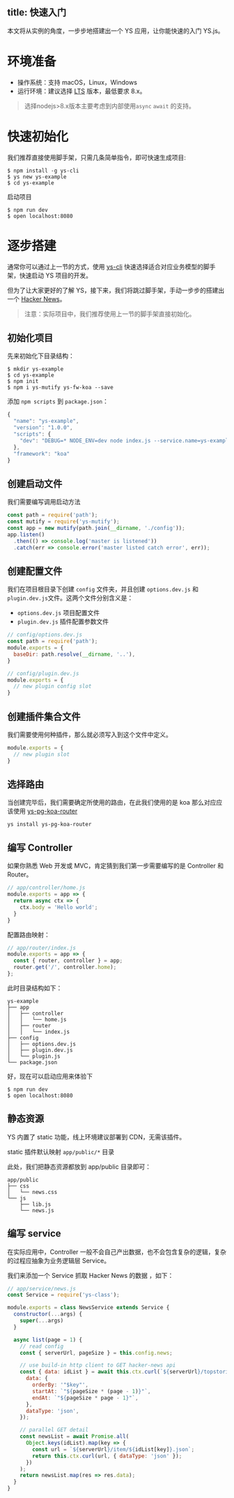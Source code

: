 title: 快速入门
----------
本文将从实例的角度，一步步地搭建出一个 YS 应用，让你能快速的入门 YS.js。

# 环境准备

- 操作系统：支持 macOS，Linux，Windows
- 运行环境：建议选择 [LTS](https://nodejs.org/en/) 版本，最低要求 8.x。

> 选择nodejs>8.x版本主要考虑到内部使用`async` `await` 的支持。

# 快速初始化

我们推荐直接使用脚手架，只需几条简单指令，即可快速生成项目:

```shell
$ npm install -g ys-cli
$ ys new ys-example
$ cd ys-example
```

启动项目

```shell
$ npm run dev
$ open localhost:8080
```

# 逐步搭建

通常你可以通过上一节的方式，使用 [ys-cli](https://github.com/yskit/ys-cli) 快速选择适合对应业务模型的脚手架，快速启动 YS 项目的开发。

但为了让大家更好的了解 YS，接下来，我们将跳过脚手架，手动一步步的搭建出一个 [Hacker News](https://github.com/yskit/ys-example/hackernews)。

> 注意：实际项目中，我们推荐使用上一节的脚手架直接初始化。

## 初始化项目

先来初始化下目录结构：

```shell
$ mkdir ys-example
$ cd ys-example
$ npm init
$ npm i ys-mutify ys-fw-koa --save
```

添加 `npm scripts` 到 `package.json`：

```javascript
{
  "name": "ys-example",
  "version": "1.0.0",
  "scripts": {
    "dev": "DEBUG=* NODE_ENV=dev node index.js --service.name=ys-example --server.port=8080"
  },
  "framework": "koa"
}
```

## 创建启动文件

我们需要编写调用启动方法

```javascript
const path = require('path');
const mutify = require('ys-mutify');
const app = new mutify(path.join(__dirname, './config'));
app.listen()
  .then(() => console.log('master is listened'))
  .catch(err => console.error('master listed catch error', err));
```

## 创建配置文件

我们在项目根目录下创建 `config` 文件夹，并且创建 `options.dev.js` 和 `plugin.dev.js`文件。这两个文件分别含义是：

- `options.dev.js` 项目配置文件
- `plugin.dev.js` 插件配置参数文件

```javascript
// config/options.dev.js
const path = require('path');
module.exports = {
  baseDir: path.resolve(__dirname, '..'),
}
```

```javascript
// config/plugin.dev.js
module.exports = {
  // new plugin config slot
}
```

## 创建插件集合文件

我们需要使用何种插件，那么就必须写入到这个文件中定义。

```javascript
module.exports = {
  // new plugin slot
}
```

## 选择路由

当创建完毕后，我们需要确定所使用的路由，在此我们使用的是 koa 那么对应应该使用 [ys-pg-koa-router](https://github.com/yskit/ys-pg-koa-router)

```shell
ys install ys-pg-koa-router
```

## 编写 Controller

如果你熟悉 Web 开发或 MVC，肯定猜到我们第一步需要编写的是 Controller 和 Router。

```javascript
// app/controller/home.js
module.exports = app => {
  return async ctx => {
    ctx.body = 'Hello world';
  }
}
```

配置路由映射：

```javascript
// app/router/index.js
module.exports = app => {
  const { router, controller } = app;
  router.get('/', controller.home);
};
```

此时目录结构如下：

```
ys-example
├── app
│   ├── controller
│   │   └── home.js
│   ├── router
│   │   └── index.js
├── config
│   ├── options.dev.js
│   ├── plugin.dev.js
│   └── plugin.js
└── package.json
```

好，现在可以启动应用来体验下

```shell
$ npm run dev
$ open localhost:8080
```

## 静态资源

YS 内置了 static 功能，线上环境建议部署到 CDN，无需该插件。

static 插件默认映射 `app/public/*` 目录

此处，我们把静态资源都放到 app/public 目录即可：

```
app/public
├── css
│   └── news.css
└── js
    ├── lib.js
    └── news.js
```

## 编写 service

在实际应用中，Controller 一般不会自己产出数据，也不会包含复杂的逻辑，复杂的过程应抽象为业务逻辑层 Service。

我们来添加一个 Service 抓取 Hacker News 的数据 ，如下：

```javascript
// app/service/news.js
const Service = require('ys-class');

module.exports = class NewsService extends Service {
  constructor(...args) {
    super(...args)
  }

  async list(page = 1) {
    // read config
    const { serverUrl, pageSize } = this.config.news;

    // use build-in http client to GET hacker-news api
    const { data: idList } = await this.ctx.curl(`${serverUrl}/topstories.json`, {
      data: {
        orderBy: '"$key"',
        startAt: `"${pageSize * (page - 1)}"`,
        endAt: `"${pageSize * page - 1}"`,
      },
      dataType: 'json',
    });

    // parallel GET detail
    const newsList = await Promise.all(
      Object.keys(idList).map(key => {
        const url = `${serverUrl}/item/${idList[key]}.json`;
        return this.ctx.curl(url, { dataType: 'json' });
      })
    );
    return newsList.map(res => res.data);
  }
}
```